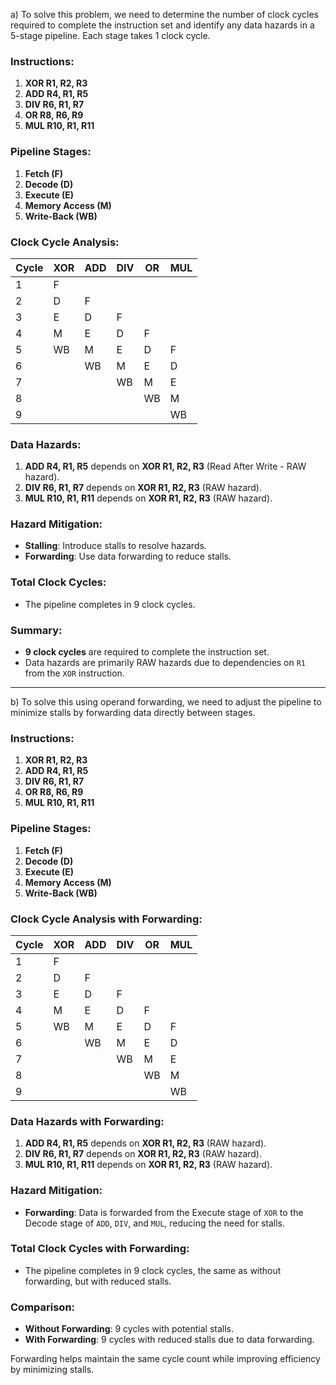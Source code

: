 
a) To solve this problem, we need to determine the number of clock cycles required to complete the instruction set and identify any data hazards in a 5-stage pipeline. Each stage takes 1 clock cycle.

### Instructions:
1. **XOR R1, R2, R3**
2. **ADD R4, R1, R5**
3. **DIV R6, R1, R7**
4. **OR R8, R6, R9**
5. **MUL R10, R1, R11**

### Pipeline Stages:
1. **Fetch (F)**
2. **Decode (D)**
3. **Execute (E)**
4. **Memory Access (M)**
5. **Write-Back (WB)**

### Clock Cycle Analysis:

| Cycle | XOR | ADD | DIV | OR  | MUL |
| ----- | --- | --- | --- | --- | --- |
| 1     | F   |     |     |     |     |
| 2     | D   | F   |     |     |     |
| 3     | E   | D   | F   |     |     |
| 4     | M   | E   | D   | F   |     |
| 5     | WB  | M   | E   | D   | F   |
| 6     |     | WB  | M   | E   | D   |
| 7     |     |     | WB  | M   | E   |
| 8     |     |     |     | WB  | M   |
| 9     |     |     |     |     | WB  |

### Data Hazards:

1. **ADD R4, R1, R5** depends on **XOR R1, R2, R3** (Read After Write - RAW hazard).
2. **DIV R6, R1, R7** depends on **XOR R1, R2, R3** (RAW hazard).
3. **MUL R10, R1, R11** depends on **XOR R1, R2, R3** (RAW hazard).

### Hazard Mitigation:
- **Stalling**: Introduce stalls to resolve hazards.
- **Forwarding**: Use data forwarding to reduce stalls.

### Total Clock Cycles:
- The pipeline completes in 9 clock cycles.

### Summary:
- **9 clock cycles** are required to complete the instruction set.
- Data hazards are primarily RAW hazards due to dependencies on `R1` from the `XOR` instruction.



---

b) To solve this using operand forwarding, we need to adjust the pipeline to minimize stalls by forwarding data directly between stages.

### Instructions:
1. **XOR R1, R2, R3**
2. **ADD R4, R1, R5**
3. **DIV R6, R1, R7**
4. **OR R8, R6, R9**
5. **MUL R10, R1, R11**

### Pipeline Stages:
1. **Fetch (F)**
2. **Decode (D)**
3. **Execute (E)**
4. **Memory Access (M)**
5. **Write-Back (WB)**

### Clock Cycle Analysis with Forwarding:

| Cycle | XOR | ADD | DIV | OR  | MUL |
| ----- | --- | --- | --- | --- | --- |
| 1     | F   |     |     |     |     |
| 2     | D   | F   |     |     |     |
| 3     | E   | D   | F   |     |     |
| 4     | M   | E   | D   | F   |     |
| 5     | WB  | M   | E   | D   | F   |
| 6     |     | WB  | M   | E   | D   |
| 7     |     |     | WB  | M   | E   |
| 8     |     |     |     | WB  | M   |
| 9     |     |     |     |     | WB  |

### Data Hazards with Forwarding:

1. **ADD R4, R1, R5** depends on **XOR R1, R2, R3** (RAW hazard).
2. **DIV R6, R1, R7** depends on **XOR R1, R2, R3** (RAW hazard).
3. **MUL R10, R1, R11** depends on **XOR R1, R2, R3** (RAW hazard).

### Hazard Mitigation:
- **Forwarding**: Data is forwarded from the Execute stage of `XOR` to the Decode stage of `ADD`, `DIV`, and `MUL`, reducing the need for stalls.

### Total Clock Cycles with Forwarding:
- The pipeline completes in 9 clock cycles, the same as without forwarding, but with reduced stalls.

### Comparison:
- **Without Forwarding**: 9 cycles with potential stalls.
- **With Forwarding**: 9 cycles with reduced stalls due to data forwarding.

Forwarding helps maintain the same cycle count while improving efficiency by minimizing stalls.
